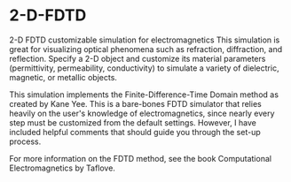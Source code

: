 # 2-D-FDTD
2-D FDTD customizable simulation for electromagnetics
This simulation is great for visualizing optical phenomena such as refraction, diffraction, and reflection. Specify a 2-D object and customize its 
material parameters (permittivity, permeability, conductivity) to simulate a variety of dielectric, magnetic, or metallic objects.

This simulation implements the Finite-Difference-Time Domain method as created by Kane Yee. This is a bare-bones FDTD simulator that relies heavily on
the user's knowledge of electromagnetics, since nearly every step must be customized from the default settings. However, I have included helpful 
comments that should guide you through the set-up process.

For more information on the FDTD method, see the book Computational Electromagnetics by Taflove.


